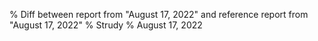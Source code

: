 % Diff between report from "August 17, 2022" and reference report from "August 17, 2022"
% Strudy
% August 17, 2022


